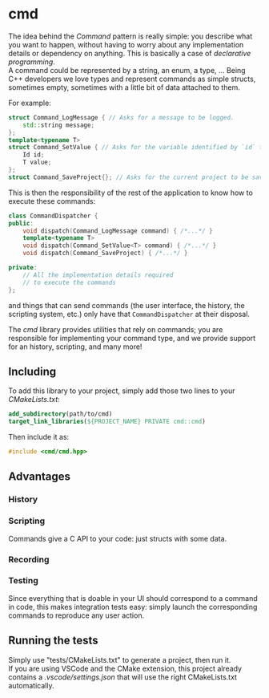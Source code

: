 # cmd

The idea behind the *Command* pattern is really simple: you describe what you want to happen, without having to worry about any implementation details or dependency on anything. This is basically a case of *declarative programming*.<br/>
A command could be represented by a string, an enum, a type, ... Being C++ developers we love types and represent commands as simple structs, sometimes empty, sometimes with a little bit of data attached to them.

For example:

```cpp
struct Command_LogMessage { // Asks for a message to be logged.
    std::string message;
};
template<typename T>
struct Command_SetValue { // Asks for the variable identified by `id` to be set to `value`.
    Id id;
    T value;
};
struct Command_SaveProject{}; // Asks for the current project to be saved. This is an empty struct, there is no need for any data in this case.
```

This is then the responsibility of the rest of the application to know how to execute these commands:

```cpp
class CommandDispatcher {
public:
    void dispatch(Command_LogMessage command) { /*...*/ }
    template<typename T>
    void dispatch(Command_SetValue<T> command) { /*...*/ }
    void dispatch(Command_SaveProject) { /*...*/ }

private:
    // All the implementation details required
    // to execute the commands
};
```

and things that can send commands (the user interface, the history, the scripting system, etc.) only have that `CommandDispatcher` at their disposal.

The *cmd* library provides utilities that rely on commands; you are responsible for implementing your command type, and we provide support for an history, scripting, and many more!

## Including

To add this library to your project, simply add those two lines to your *CMakeLists.txt*:
```cmake
add_subdirectory(path/to/cmd)
target_link_libraries(${PROJECT_NAME} PRIVATE cmd::cmd)
```

Then include it as:
```cpp
#include <cmd/cmd.hpp>
```

## Advantages

### History

### Scripting

Commands give a C API to your code: just structs with some data.

### Recording

### Testing

Since everything that is doable in your UI should correspond to a command in code, this makes integration tests easy: simply launch the corresponding commands to reproduce any user action.

## Running the tests

Simply use "tests/CMakeLists.txt" to generate a project, then run it.<br/>
If you are using VSCode and the CMake extension, this project already contains a *.vscode/settings.json* that will use the right CMakeLists.txt automatically.
